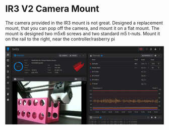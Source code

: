 # IR3 V2 Camera Mount

The camera provided in the IR3 mount is not great.
Designed a replacement mount, that you can pop off the camera, and mount it on 
a flat mount. The mount is designed two m5x6 screws and two standard m5 t-nuts.
Mount it on the rail to the right, near the controller/rasberry pi

![Screenshot of Klipper using new camera mount](https://raw.githubusercontent.com/glennswest/ir2camholder/refs/heads/main/cameraview.png?raw=true)



